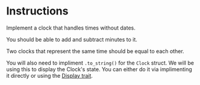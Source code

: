 # Instructions

Implement a clock that handles times without dates.

You should be able to add and subtract minutes to it.

Two clocks that represent the same time should be equal to each other.

You will also need to impliment `.to_string()` for the `Clock` struct. We will be using this to display the Clock's state.  You can either do it via implimenting it directly or using the [Display trait](https://doc.rust-lang.org/std/fmt/trait.Display.html).

